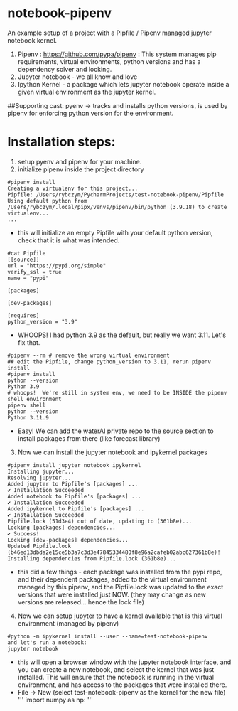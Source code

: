 # notebook-pipenv
An example setup of a project with a Pipfile / Pipenv managed jupyter notebook kernel.
1. Pipenv : https://github.com/pypa/pipenv :  This system manages pip requirements, virtual environments, python versions and has a dependency solver and locking.
2. Jupyter notebook - we all know and love
3. Ipython Kernel - a package which lets jupyter notebook operate inside a given virtual environment as the jupyter kernel.

##Supporting cast:
pyenv -> tracks and installs python versions, is used by pipenv for enforcing python version for the environment.


# Installation steps:
1. setup pyenv and pipenv for your machine.
2. initialize pipenv inside the project directory
```
#pipenv install
Creating a virtualenv for this project...
Pipfile: /Users/rybczym/PycharmProjects/test-notebook-pipenv/Pipfile
Using default python from /Users/rybczym/.local/pipx/venvs/pipenv/bin/python (3.9.18) to create virtualenv...
...
```
- this will initialize an empty Pipfile with your default python version, check that it is what was intended.
```
#cat Pipfile
[[source]]
url = "https://pypi.org/simple"
verify_ssl = true
name = "pypi"

[packages]

[dev-packages]

[requires]
python_version = "3.9"
```

- WHOOPS!   I had python 3.9 as the default, but really we want 3.11.  Let's fix that.
```
#pipenv --rm # remove the wrong virtual environment
## edit the Pipfile, change python_version to 3.11, rerun pipenv install
#pipenv install 
python --version
Python 3.9
# whoops!  We're still in system env, we need to be INSIDE the pipenv shell environment
pipenv shell
python --version
Python 3.11.9
```
- Easy!   We can add the waterAI private repo to the source section to install packages from there (like forecast library)
3. Now we can install the jupyter notebook and ipykernel packages
```
#pipenv install jupyter notebook ipykernel
Installing jupyter...
Resolving jupyter...
Added jupyter to Pipfile's [packages] ...
✔ Installation Succeeded
Added notebook to Pipfile's [packages] ...
✔ Installation Succeeded
Added ipykernel to Pipfile's [packages] ...
✔ Installation Succeeded
Pipfile.lock (51d3e4) out of date, updating to (361b8e)...
Locking [packages] dependencies...
✔ Success!
Locking [dev-packages] dependencies...
Updated Pipfile.lock (b46ed13dbda2e15ce5b3a7c3d3e47845334480f8e96a2cafeb02abc627361b8e)!
Installing dependencies from Pipfile.lock (361b8e)...
```
- this did a few things - each package was installed from the pypi repo, and their dependent packages, added to the virtual environment managed by this pipenv, and the Pipfile.lock was updated to the exact versions that were installed just NOW.  (they may change as new versions are released... hence the lock file)

4. Now we can setup jupyter to have a kernel available that is this virtual environment (managed by pipenv)
```
#python -m ipykernel install --user --name=test-notebook-pipenv
and let's run a notebook:
jupyter notebook
```
- this will open a browser window with the jupyter notebook interface, and you can create a new notebook, and select the kernel that was just installed.  This will ensure that the notebook is running in the virtual environment, and has access to the packages that were installed there.
- File -> New (select test-notebook-pipenv as the kernel for the new file)
'''
import numpy as np:
'''
